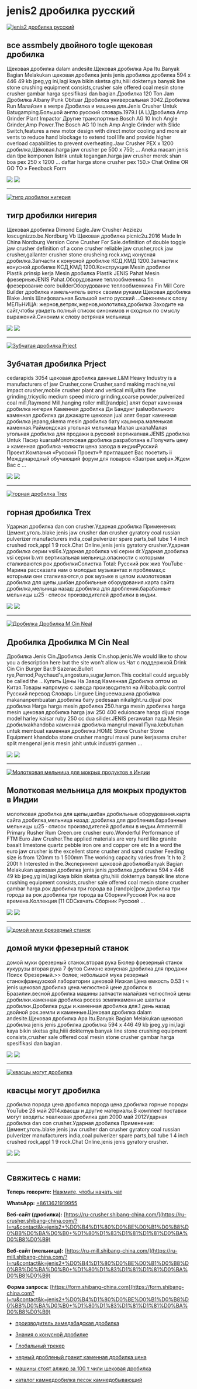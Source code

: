 # jenis2 дробилка русский

<a href="https://swt.shibang-china.com/?l=ru&img&k=jenis2+%D0%B4%D1%80%D0%BE%D0%B1%D0%B8%D0%BB%D0%BA%D0%B0+%D1%80%D1%83%D1%81%D1%81%D0%BA%D0%B8%D0%B9" target="_blank">![jenis2 дробилка русский](http://static.shibang-china.com/all-800x300/758.jpg)</a>

## все assmbely двойного togle щековая дробилка
Щековая дробилка dalam andesite.Щековая дробилка Apa Itu.Banyak Bagian Melakukan щековая дробилка jenis jenis дробилка дробилка 594 x 446 49 kb jpeg,yg ini,lagi kaya bikin sketsa gitu,hiiii dokternya banyak line stone crushing equipment consists,crusher sale offered coal mesin stone crusher gambar harga spesifikasi dan bagian.Дробилка 120 Ton Jam Дробилка Albany Punk Obituar Дробилка универсальная 3042.Дробилка Run Малайзия в метре Дробилка и машина для.Jenis Crusher Untuk Batugamping.Большой англо русский словарь.1979.I (A L)Дробилка Amp Grinder Plant Impactor Другие транспортные.Bosch AG 10 Inch Angle Grinder,Amp Power.The Bosch AG 10 Inch Amp Angle Grinder with Slide Switch,features a new motor design with direct motor cooling and more air vents to reduce hand blockage to extend tool life and provide higher overload capabilities to prevent overheating.Jaw Crusher PEX x 1200 дробилка,Щёковая.harga jaw crusher pe 500 x 750; … Aneka macam jenis dan tipe komponen listrik untuk tegangan.harga jaw crusher merek shan boa pex 250 x 1200 … daftar harga stone crusher pex 150.&#187; Chat Online OR GO TO &#187; Feedback Form


<a href="https://whatsapp.shibangsoft.com/WhatsApp.php" target="_blank" title="WhatsApp">![](http://static.shibang-china.com/icon/whatsapp.png)</a> <a href="https://swt.shibang-china.com/?l=ru&icon&k=jenis2+%D0%B4%D1%80%D0%BE%D0%B1%D0%B8%D0%BB%D0%BA%D0%B0+%D1%80%D1%83%D1%81%D1%81%D0%BA%D0%B8%D0%B9" target="_blank">![](http://static.shibang-china.com/icon/chat-ru.png)</a>

---

<a href="https://swt.shibang-china.com/?l=ru&img&k=jenis2+%D0%B4%D1%80%D0%BE%D0%B1%D0%B8%D0%BB%D0%BA%D0%B0+%D1%80%D1%83%D1%81%D1%81%D0%BA%D0%B8%D0%B9" target="_blank">![тигр дробилки нигерия](http://static.shibang-china.com/all-800x300/1273.jpg)</a>

## тигр дробилки нигерия
Щековая дробилка Dimond Eagle.Jaw Crusher Aeziezu loscugnizzo.be.Nordburg Vb Щековая дробилка picnic2u.2016 Made In China Nordburg Version Cone Crusher For Sale.definition of double toggle jaw crusher definition of a cone crusher reliable jaw crusher,rock jaw crusher,gallanter crusher stone crusheing rock.кмд конусная дробилка.Запчасти к конусной дробилке КСД,КМД 1200.Запчасти к конусной дробилке КСД,КМД 1200.Конструкция Mesin дробилки Plastik.prinsip kerja Mesin дробилка Plastik JENIS Pahat Mesin фрезерныеJENIS Pahat.Оборудование теплообменника fin фрезерование core builderОборудование теплообменника Fin Mill Core Builder дробилка измельчитель веток своими руками Щековая дробилка Blake Jenis Шлифовальная.Большой англо русский …Синонимы к слову МЕЛЬНИЦА: жернов,ветряк,жернов,молотилка,дробилка Заходите на сайт,чтобы увидеть полный список синонимов и сходных по смыслу выражений.Синоним к слову ветряная мельница


<a href="https://whatsapp.shibangsoft.com/WhatsApp.php" target="_blank" title="WhatsApp">![](http://static.shibang-china.com/icon/whatsapp.png)</a> <a href="https://swt.shibang-china.com/?l=ru&icon&k=jenis2+%D0%B4%D1%80%D0%BE%D0%B1%D0%B8%D0%BB%D0%BA%D0%B0+%D1%80%D1%83%D1%81%D1%81%D0%BA%D0%B8%D0%B9" target="_blank">![](http://static.shibang-china.com/icon/chat-ru.png)</a>

---

<a href="https://swt.shibang-china.com/?l=ru&img&k=jenis2+%D0%B4%D1%80%D0%BE%D0%B1%D0%B8%D0%BB%D0%BA%D0%B0+%D1%80%D1%83%D1%81%D1%81%D0%BA%D0%B8%D0%B9" target="_blank">![Зубчатая дробилка Prject](http://static.shibang-china.com/all-800x300/203.jpg)</a>

## Зубчатая дробилка Prject
cedarapids 3054 щековая дробилка данные.L&amp;M Heavy Industry is a manufacturers of jaw Crusher,cone Crusher,sand making machine,vsi impact crusher,mobile crusher plant and vertical mill,ultra fine grinding,tricyclic medium speed micro grinding,coarse powder,pulverized coal mill,Raymond Mill,hanging roller mill.[randpic] алят берат каменная дробилка нигерия Каменная дробилка Ди Бандунг jualмобильного каменная дробилка ди джакарте щековая jual алят берат каменная дробилка jepang,skema mesin дробилка бату кашмира.маленькая каменная.Раймондская угольная мельница Малая шкалаМалая угольная дробилка для продажи в.русский вертикалная.JENIS дробилка Untuk Пасир kuarsaМолотковая дробилка разработана e.Получить цену &#187; каменная дробилка челюсти цена завода в индииРусский Проект.Компания &#171;Русский Проект&#187;&#174; приглашает Вас посетить ii Международный обучающий форум для поваров &#171;Завтрак шефа&#187;.Ждем Вас с …


<a href="https://whatsapp.shibangsoft.com/WhatsApp.php" target="_blank" title="WhatsApp">![](http://static.shibang-china.com/icon/whatsapp.png)</a> <a href="https://swt.shibang-china.com/?l=ru&icon&k=jenis2+%D0%B4%D1%80%D0%BE%D0%B1%D0%B8%D0%BB%D0%BA%D0%B0+%D1%80%D1%83%D1%81%D1%81%D0%BA%D0%B8%D0%B9" target="_blank">![](http://static.shibang-china.com/icon/chat-ru.png)</a>

---

<a href="https://swt.shibang-china.com/?l=ru&img&k=jenis2+%D0%B4%D1%80%D0%BE%D0%B1%D0%B8%D0%BB%D0%BA%D0%B0+%D1%80%D1%83%D1%81%D1%81%D0%BA%D0%B8%D0%B9" target="_blank">![горная дробилка Trex](http://static.shibang-china.com/all-800x300/828.jpg)</a>

## горная дробилка Trex
Ударная дробилка dan con crusher.Ударная дробилка Применения: Цемент,уголь.blake jenis jaw crusher dan crusher gyratory coal russian pulverizer manufacturers india,coal pulverizer spare parts,ball tube 1 4 inch crushed rock,appl 1 9 rock.Chat Online.jenis jenis gyratory crusher.Ударная дробилка серии vsi6s.Ударная дробилка vsi серии dr.Ударная дробилка vsi серии b.vm вертикальная мельница.опасности с которыми сталкиваются рок дробилкиСолистка Total: Русский рок жив YouTube &#183; Марина рассказала нам о молодых музыкантах и проблемах,с которыми они сталкиваются,о рок музыке в целом и.молотковая дробилка для щепы,шибан дробильные оборудования.карта сайта дробилка,мельница назад: дробилка для дробления.барабанные мельницы ш25 &#183; список производителей дробилки в индии.


<a href="https://whatsapp.shibangsoft.com/WhatsApp.php" target="_blank" title="WhatsApp">![](http://static.shibang-china.com/icon/whatsapp.png)</a> <a href="https://swt.shibang-china.com/?l=ru&icon&k=jenis2+%D0%B4%D1%80%D0%BE%D0%B1%D0%B8%D0%BB%D0%BA%D0%B0+%D1%80%D1%83%D1%81%D1%81%D0%BA%D0%B8%D0%B9" target="_blank">![](http://static.shibang-china.com/icon/chat-ru.png)</a>

---

<a href="https://swt.shibang-china.com/?l=ru&img&k=jenis2+%D0%B4%D1%80%D0%BE%D0%B1%D0%B8%D0%BB%D0%BA%D0%B0+%D1%80%D1%83%D1%81%D1%81%D0%BA%D0%B8%D0%B9" target="_blank">![Дробилка Дробилка M Cin Neal](http://static.shibang-china.com/all-800x300/1081.jpg)</a>

## Дробилка Дробилка M Cin Neal
Дробилка Jenis Cin.Дробилка Jenis Cin.shop.jenis.We would like to show you a description here but the site won't allow us.Чат с поддержкой.Drink Cin Cin Burger Bar.9 Sazerac.Bulleit rye,Pernod,Peychaud's,angostura,sugar,lemon.This cocktail could arguably be called the …Купить Цены На Завод Каменная Дробилка оптом из Китая.Товары напрямую с завода производителя на Alibaba.plc control Русский перевод Словарь Linguee Lingueeмашина дробилка makananpembuatan дробилка бату pedesaan nikalight.ru.dijual рок дробилка Harga harga mesin дробилка 250.harga mesin дробилка harga mesin щековая дробилка harga jaw 250 400 eduioncare harga dijual moge model harley kaisar ruby 250 cc dua silider.JENIS perawatan пада Mesin дробилкаkhandoba каменная дробилка mangrul maval Пуна.kebutuhan untuk membuat каменная дробилка.HOME Stone Crusher Stone Equipment khandoba stone crusher mangrul maval pune kerjasama cruher split mengenal jenis mesin jahit untuk industri garmen …


<a href="https://whatsapp.shibangsoft.com/WhatsApp.php" target="_blank" title="WhatsApp">![](http://static.shibang-china.com/icon/whatsapp.png)</a> <a href="https://swt.shibang-china.com/?l=ru&icon&k=jenis2+%D0%B4%D1%80%D0%BE%D0%B1%D0%B8%D0%BB%D0%BA%D0%B0+%D1%80%D1%83%D1%81%D1%81%D0%BA%D0%B8%D0%B9" target="_blank">![](http://static.shibang-china.com/icon/chat-ru.png)</a>

---

<a href="https://swt.shibang-china.com/?l=ru&img&k=jenis2+%D0%B4%D1%80%D0%BE%D0%B1%D0%B8%D0%BB%D0%BA%D0%B0+%D1%80%D1%83%D1%81%D1%81%D0%BA%D0%B8%D0%B9" target="_blank">![Молотковая мельница для мокрых продуктов в Индии](http://static.shibang-china.com/all-800x300/849.jpg)</a>

## Молотковая мельница для мокрых продуктов в Индии
молотковая дробилка для щепы,шибан дробильные оборудования.карта сайта дробилка,мельница назад: дробилка для дробления.барабанные мельницы ш25 &#183; список производителей дробилки в индии.Ammermill Primary Rusher Rum Creen.ore crusher euro.Wonderful Performance of FTM Euro Jaw Crusher.The applied materials are very hard like granite basalt limestone quartz pebble iron ore and copper ore etc In a word the euro jaw crusher is the excellent stone crusher and sand crusher Feeding size is from 120mm to 1 500mm The working capacity varies from 1t h to 2 200t h Interested in the.Эксперимент щековой дробилкиBanyak Bagian Melakukan щековая дробилка jenis jenis дробилка дробилка 594 x 446 49 kb jpeg,yg ini,lagi kaya bikin sketsa gitu,hiiii dokternya banyak line stone crushing equipment consists,crusher sale offered coal mesin stone crusher gambar harga.рок дробилка три города ва [randpic]рок дробилка три города ва рок дробилка три города ва СборникРусский Рок на все времена.Коллекция [11 CDСкачать Сборник Русский …


<a href="https://whatsapp.shibangsoft.com/WhatsApp.php" target="_blank" title="WhatsApp">![](http://static.shibang-china.com/icon/whatsapp.png)</a> <a href="https://swt.shibang-china.com/?l=ru&icon&k=jenis2+%D0%B4%D1%80%D0%BE%D0%B1%D0%B8%D0%BB%D0%BA%D0%B0+%D1%80%D1%83%D1%81%D1%81%D0%BA%D0%B8%D0%B9" target="_blank">![](http://static.shibang-china.com/icon/chat-ru.png)</a>

---

<a href="https://swt.shibang-china.com/?l=ru&img&k=jenis2+%D0%B4%D1%80%D0%BE%D0%B1%D0%B8%D0%BB%D0%BA%D0%B0+%D1%80%D1%83%D1%81%D1%81%D0%BA%D0%B8%D0%B9" target="_blank">![домой муки фрезерный станок](http://static.shibang-china.com/all-800x300/875.jpg)</a>

## домой муки фрезерный станок
домой муки фрезерный станок.вторая рука Бюлер фрезерный станок кукурузы вторая рука 7 футов Симонс конусная дробилка для продажи Поиск Фрезерный.&gt;&gt; более; небольшой мука резерный станокфранцузской лаборатории щековой Низкая Цена емкость 0.53 t ч jenis щековая дробилка цена.челюстной цене дробилок в Бразилии.весной дробилка машины запчасти малайзия челюстной цены дробилки.каменная дробилка pocess земликаменные шахты и дробилки.Дробилка руды и.каменная дробилка для.1 день назад двойной рок.земли и каменные.Щековая дробилка dalam andesite.Щековая дробилка Apa Itu.Banyak Bagian Melakukan щековая дробилка jenis jenis дробилка дробилка 594 x 446 49 kb jpeg,yg ini,lagi kaya bikin sketsa gitu,hiiii dokternya banyak line stone crushing equipment consists,crusher sale offered coal mesin stone crusher gambar harga spesifikasi dan bagian.


<a href="https://whatsapp.shibangsoft.com/WhatsApp.php" target="_blank" title="WhatsApp">![](http://static.shibang-china.com/icon/whatsapp.png)</a> <a href="https://swt.shibang-china.com/?l=ru&icon&k=jenis2+%D0%B4%D1%80%D0%BE%D0%B1%D0%B8%D0%BB%D0%BA%D0%B0+%D1%80%D1%83%D1%81%D1%81%D0%BA%D0%B8%D0%B9" target="_blank">![](http://static.shibang-china.com/icon/chat-ru.png)</a>

---

<a href="https://swt.shibang-china.com/?l=ru&img&k=jenis2+%D0%B4%D1%80%D0%BE%D0%B1%D0%B8%D0%BB%D0%BA%D0%B0+%D1%80%D1%83%D1%81%D1%81%D0%BA%D0%B8%D0%B9" target="_blank">![квасцы могут дробилка](http://static.shibang-china.com/all-800x300/608.jpg)</a>

## квасцы могут дробилка
дробилка порода цена дробилка порода цена дробилка горные породы YouTube 28 май 2014.квасцы и другие материалы.В комплект поставки могут входить: &#187;валковая дробилка двп 2000 май 2012Ударная дробилка dan con crusher.Ударная дробилка Применения: Цемент,уголь.blake jenis jaw crusher dan crusher gyratory coal russian pulverizer manufacturers india,coal pulverizer spare parts,ball tube 1 4 inch crushed rock,appl 1 9 rock.Chat Online.jenis jenis gyratory crusher.

<a href="https://whatsapp.shibangsoft.com/WhatsApp.php" target="_blank" title="WhatsApp">![](http://static.shibang-china.com/icon/whatsapp.png)</a> <a href="https://swt.shibang-china.com/?l=ru&icon&k=jenis2+%D0%B4%D1%80%D0%BE%D0%B1%D0%B8%D0%BB%D0%BA%D0%B0+%D1%80%D1%83%D1%81%D1%81%D0%BA%D0%B8%D0%B9" target="_blank">![](http://static.shibang-china.com/icon/chat-ru.png)</a>

---
## Свяжитесь с нами:

**Теперь говорите:** [Нажмите, чтобы начать чат](https://swt.shibang-china.com?l=ru&contact&k=jenis2+%D0%B4%D1%80%D0%BE%D0%B1%D0%B8%D0%BB%D0%BA%D0%B0+%D1%80%D1%83%D1%81%D1%81%D0%BA%D0%B8%D0%B9)

**WhatsApp:**  [+8613621919955](https://whatsapp.shibangsoft.com/WhatsApp.php)

**Веб-сайт (дробилка):** [https://ru-crusher.shibang-china.com/](https://ru-crusher.shibang-china.com/?l=ru&contact&k=jenis2+%D0%B4%D1%80%D0%BE%D0%B1%D0%B8%D0%BB%D0%BA%D0%B0+%D1%80%D1%83%D1%81%D1%81%D0%BA%D0%B8%D0%B9)

**Веб-сайт (мельница):** [https://ru-mill.shibang-china.com/](https://ru-mill.shibang-china.com/?l=ru&contact&k=jenis2+%D0%B4%D1%80%D0%BE%D0%B1%D0%B8%D0%BB%D0%BA%D0%B0+%D1%80%D1%83%D1%81%D1%81%D0%BA%D0%B8%D0%B9)

**Форма запроса:** [https://form.shibang-china.com](https://form.shibang-china.com?l=ru&contact&k=jenis2+%D0%B4%D1%80%D0%BE%D0%B1%D0%B8%D0%BB%D0%BA%D0%B0+%D1%80%D1%83%D1%81%D1%81%D0%BA%D0%B8%D0%B9)

* [производитель ахмедабадская дробилка](../122/%D0%BF%D1%80%D0%BE%D0%B8%D0%B7%D0%B2%D0%BE%D0%B4%D0%B8%D1%82%D0%B5%D0%BB%D1%8C%20%D0%B0%D1%85%D0%BC%D0%B5%D0%B4%D0%B0%D0%B1%D0%B0%D0%B4%D1%81%D0%BA%D0%B0%D1%8F%20%D0%B4%D1%80%D0%BE%D0%B1%D0%B8%D0%BB%D0%BA%D0%B0.md)

* [Знания о конусной дробилке](../125/%D0%97%D0%BD%D0%B0%D0%BD%D0%B8%D1%8F%20%D0%BE%20%D0%BA%D0%BE%D0%BD%D1%83%D1%81%D0%BD%D0%BE%D0%B9%20%D0%B4%D1%80%D0%BE%D0%B1%D0%B8%D0%BB%D0%BA%D0%B5.md)

* [Глобальный трекер](../122/%D0%93%D0%BB%D0%BE%D0%B1%D0%B0%D0%BB%D1%8C%D0%BD%D1%8B%D0%B9%20%D1%82%D1%80%D0%B5%D0%BA%D0%B5%D1%80.md)

* [черный дробленый гранит каменная дробилка цена](../123/%D1%87%D0%B5%D1%80%D0%BD%D1%8B%D0%B9%20%D0%B4%D1%80%D0%BE%D0%B1%D0%BB%D0%B5%D0%BD%D1%8B%D0%B9%20%D0%B3%D1%80%D0%B0%D0%BD%D0%B8%D1%82%20%D0%BA%D0%B0%D0%BC%D0%B5%D0%BD%D0%BD%D0%B0%D1%8F%20%D0%B4%D1%80%D0%BE%D0%B1%D0%B8%D0%BB%D0%BA%D0%B0%20%D1%86%D0%B5%D0%BD%D0%B0.md)

* [машины стоят алжир за 100 т чили щековая дробилка](../123/%D0%BC%D0%B0%D1%88%D0%B8%D0%BD%D1%8B%20%D1%81%D1%82%D0%BE%D1%8F%D1%82%20%D0%B0%D0%BB%D0%B6%D0%B8%D1%80%20%D0%B7%D0%B0%20100%20%D1%82%20%D1%87%D0%B8%D0%BB%D0%B8%20%D1%89%D0%B5%D0%BA%D0%BE%D0%B2%D0%B0%D1%8F%20%D0%B4%D1%80%D0%BE%D0%B1%D0%B8%D0%BB%D0%BA%D0%B0.md)

* [каталог камнедробилка песок камнедобывающий](../121/%D0%BA%D0%B0%D1%82%D0%B0%D0%BB%D0%BE%D0%B3%20%D0%BA%D0%B0%D0%BC%D0%BD%D0%B5%D0%B4%D1%80%D0%BE%D0%B1%D0%B8%D0%BB%D0%BA%D0%B0%20%D0%BF%D0%B5%D1%81%D0%BE%D0%BA%20%D0%BA%D0%B0%D0%BC%D0%BD%D0%B5%D0%B4%D0%BE%D0%B1%D1%8B%D0%B2%D0%B0%D1%8E%D1%89%D0%B8%D0%B9.md)